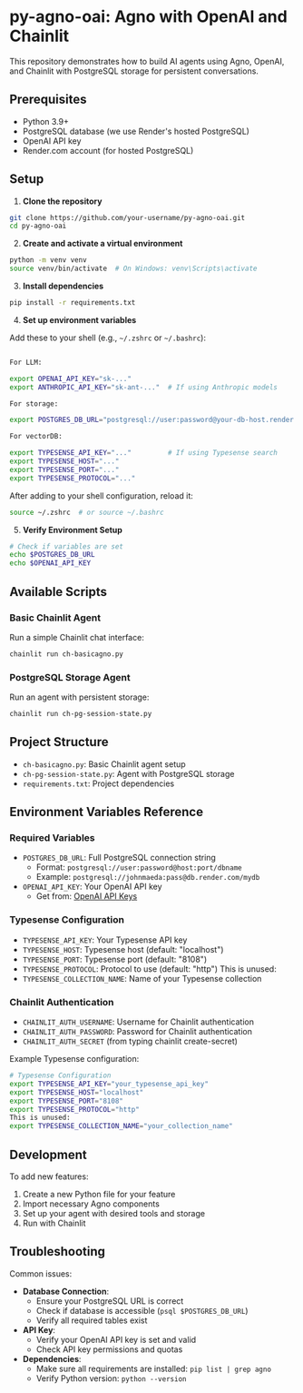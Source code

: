 # py-agno-oai: Agno with OpenAI and Chainlit

This repository demonstrates how to build AI agents using Agno, OpenAI, and Chainlit with PostgreSQL storage for persistent conversations.

## Prerequisites

- Python 3.9+
- PostgreSQL database (we use Render's hosted PostgreSQL)
- OpenAI API key
- Render.com account (for hosted PostgreSQL)

## Setup

1. **Clone the repository**
```bash
git clone https://github.com/your-username/py-agno-oai.git
cd py-agno-oai
```

2. **Create and activate a virtual environment**
```bash
python -m venv venv
source venv/bin/activate  # On Windows: venv\Scripts\activate
```

3. **Install dependencies**
```bash
pip install -r requirements.txt
```

4. **Set up environment variables**

Add these to your shell (e.g., `~/.zshrc` or `~/.bashrc`):
```bash

For LLM:

export OPENAI_API_KEY="sk-..."
export ANTHROPIC_API_KEY="sk-ant-..."  # If using Anthropic models

For storage:

export POSTGRES_DB_URL="postgresql://user:password@your-db-host.render.com/dbname"

For vectorDB:

export TYPESENSE_API_KEY="..."         # If using Typesense search
export TYPESENSE_HOST="..."
export TYPESENSE_PORT="..."
export TYPESENSE_PROTOCOL="..."

```

After adding to your shell configuration, reload it:
```bash
source ~/.zshrc  # or source ~/.bashrc
```

5. **Verify Environment Setup**
```bash
# Check if variables are set
echo $POSTGRES_DB_URL
echo $OPENAI_API_KEY
```

## Available Scripts

### Basic Chainlit Agent
Run a simple Chainlit chat interface:
```bash
chainlit run ch-basicagno.py
```

### PostgreSQL Storage Agent
Run an agent with persistent storage:
```bash
chainlit run ch-pg-session-state.py
```

## Project Structure

- `ch-basicagno.py`: Basic Chainlit agent setup
- `ch-pg-session-state.py`: Agent with PostgreSQL storage
- `requirements.txt`: Project dependencies

## Environment Variables Reference

### Required Variables
- `POSTGRES_DB_URL`: Full PostgreSQL connection string
  - Format: `postgresql://user:password@host:port/dbname`
  - Example: `postgresql://johnmaeda:pass@db.render.com/mydb`
- `OPENAI_API_KEY`: Your OpenAI API key
  - Get from: [OpenAI API Keys](https://platform.openai.com/api-keys)

### Typesense Configuration
- `TYPESENSE_API_KEY`: Your Typesense API key
- `TYPESENSE_HOST`: Typesense host (default: "localhost")
- `TYPESENSE_PORT`: Typesense port (default: "8108")
- `TYPESENSE_PROTOCOL`: Protocol to use (default: "http")
This is unused:
- `TYPESENSE_COLLECTION_NAME`: Name of your Typesense collection

### Chainlit Authentication
- `CHAINLIT_AUTH_USERNAME`: Username for Chainlit authentication
- `CHAINLIT_AUTH_PASSWORD`: Password for Chainlit authentication
- `CHAINLIT_AUTH_SECRET` (from typing chainlit create-secret)


Example Typesense configuration:
```bash
# Typesense Configuration
export TYPESENSE_API_KEY="your_typesense_api_key"
export TYPESENSE_HOST="localhost"
export TYPESENSE_PORT="8108"
export TYPESENSE_PROTOCOL="http"
This is unused:
export TYPESENSE_COLLECTION_NAME="your_collection_name"
```

## Development

To add new features:
1. Create a new Python file for your feature
2. Import necessary Agno components
3. Set up your agent with desired tools and storage
4. Run with Chainlit

## Troubleshooting

Common issues:
- **Database Connection**: 
  - Ensure your PostgreSQL URL is correct
  - Check if database is accessible (`psql $POSTGRES_DB_URL`)
  - Verify all required tables exist
- **API Key**: 
  - Verify your OpenAI API key is set and valid
  - Check API key permissions and quotas
- **Dependencies**: 
  - Make sure all requirements are installed: `pip list | grep agno`
  - Verify Python version: `python --version`